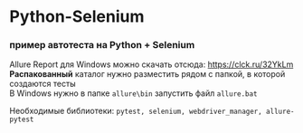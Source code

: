 # Python-Selenium
### пример автотеста на Python + Selenium

Allure Report для Windows можно скачать отсюда: https://clck.ru/32YkLm  
**Распакованный** каталог нужно разместить рядом с папкой, в которой создаются тесты  
В Windows нужно в папке `allure\bin` запустить файл `allure.bat`  

Необходимые библиотеки: `pytest, selenium, webdriver_manager, allure-pytest`  
